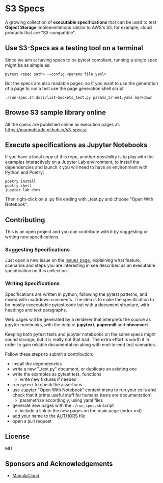 # S3 Specs

A growing collection of **executable specifications** that can be used to test
**Object Storage** implementations similar to AWS's S3, for example, cloud products
that are "S3-compatible".

## Use S3-Specs as a testing tool on a terminal

Since we aim at having specs to be pytest compliant, running a single spec might be as simple as:

```
pytest <spec path> --config <params file.yaml>
```

But the specs are also readable pages, so if you want to use the generation of a page to run a test
use the page generation shell script

```
./run-spec.sh docs/list-buckets_test.py params_br-ne1.yaml markdown
```

## Browse S3 sample library online

All the specs are published online as execution pages at: https://marmotitude.github.io/s3-specs/

## Execute specifications as Jupyter Notebooks

If you have a local copy of this repo, another possibility is to play with the examples interactively
on a Jupyter Lab environment, to install the dependencies and launch it you will need to have
an environment with Python and Poetry:

```
poetry install
poetry shell
jupyter lab docs
```

Then right-click on a .py file ending with _test.py and choose "Open With Notebook".


## Contributing

This is an open project and you can contribute with it by suggesting or writing 
new specifications.

### Suggesting Specifications

Just open a new issue on the [issues page](https://github.com/marmotitude/s3-specs/issues),
explaining what feature, scenarios and steps you are interesting in see described as an
executable specification on this collection.

### Writing Specifications

Specifications are written in python, following the pytest patterns, and mixed with markdown comments.
The idea is to make the specification to be mostly excecutable pytest code but with a document
structure, with headings and text paragraphs.


Web pages will be generated by a renderer that interprets the source as jupyter notebooks, with the
help of **jupytext**, **papermill** and **nbconvert**.

Keeping both pytest tests and jupyter notebooks on the same specs might sound strange, but
it is really not that bad. The extra effort is worth it in order to gain reliable documentation 
along with end-to-end test scenarios.

Follow these steps to submit a contribution:

- install the dependencies
- write a new "_test.py" document, or duplicate an existing one
- write the examples as pytest test_ functions
  - write new fixtures if needed
- run `pytest` to check the assertions
- use Jupyter "Open With Notebook" context menu to run your cells and check that it prints useful
stuff for humans (tests are documentation)
  - parametrize accordingly, using yaml files
- generate new pages with the `./run_spec.sh` script
  - include a link to the new pages on the main page (index.md)
- add your name to the [AUTHORS](./AUTHORS) file
- open a pull request

## License

MIT

## Sponsors and Acknowledgements

- [MagaluCloud](https://magalu.cloud)

